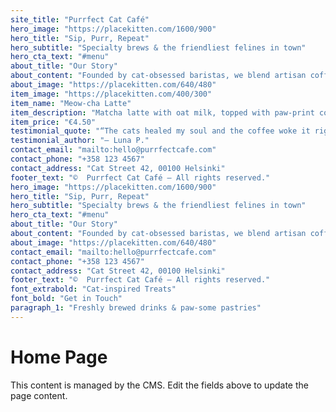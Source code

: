 ```yaml
---
site_title: "Purrfect Cat Café"
hero_image: "https://placekitten.com/1600/900"
hero_title: "Sip, Purr, Repeat"
hero_subtitle: "Specialty brews & the friendliest felines in town"
hero_cta_text: "#menu"
about_title: "Our Story"
about_content: "Founded by cat-obsessed baristas, we blend artisan coffee with feline therapy. Every cup helps rescue kittens find forever homes."
about_image: "https://placekitten.com/640/480"
item_image: "https://placekitten.com/400/300"
item_name: "Meow-cha Latte"
item_description: "Matcha latte with oat milk, topped with paw-print cocoa."
item_price: "€4.50"
testimonial_quote: "“The cats healed my soul and the coffee woke it right back up!”"
testimonial_author: "— Luna P."
contact_email: "mailto:hello@purrfectcafe.com"
contact_phone: "+358 123 4567"
contact_address: "Cat Street 42, 00100 Helsinki"
footer_text: "©  Purrfect Cat Café — All rights reserved."
hero_image: "https://placekitten.com/1600/900"
hero_title: "Sip, Purr, Repeat"
hero_subtitle: "Specialty brews & the friendliest felines in town"
hero_cta_text: "#menu"
about_title: "Our Story"
about_content: "Founded by cat-obsessed baristas, we blend artisan coffee with feline therapy. Every cup helps rescue kittens find forever homes."
about_image: "https://placekitten.com/640/480"
contact_email: "mailto:hello@purrfectcafe.com"
contact_phone: "+358 123 4567"
contact_address: "Cat Street 42, 00100 Helsinki"
footer_text: "©  Purrfect Cat Café — All rights reserved."
font_extrabold: "Cat-inspired Treats"
font_bold: "Get in Touch"
paragraph_1: "Freshly brewed drinks & paw-some pastries"
---
```


# Home Page

This content is managed by the CMS. Edit the fields above to update the page content.
